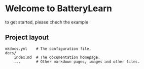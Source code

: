 # Welcome to BatteryLearn

to get started, please chech the example

## Project layout

    mkdocs.yml    # The configuration file.
    docs/
        index.md  # The documentation homepage.
        ...       # Other markdown pages, images and other files.



